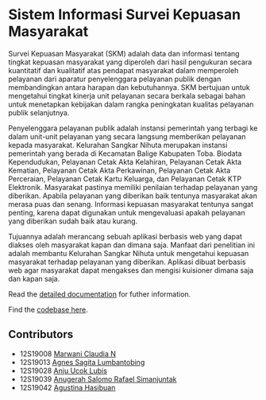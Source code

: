 # Sistem Informasi Survei Kepuasan Masyarakat

Survei Kepuasan Masyarakat (SKM) adalah data dan informasi tentang tingkat kepuasan masyarakat yang diperoleh dari hasil pengukuran secara kuantitatif dan kualitatif atas pendapat masyarakat dalam memperoleh pelayanan dari aparatur penyelenggara pelayanan publik dengan membandingkan antara harapan dan kebutuhannya. SKM bertujuan untuk mengetahui tingkat kinerja unit pelayanan secara berkala sebagai bahan untuk menetapkan kebijakan dalam rangka peningkatan kualitas pelayanan publik selanjutnya.

Penyelenggara pelayanan publik adalah instansi pemerintah yang terbagi ke dalam unit-unit pelayanan yang secara langsung memberikan pelayanan kepada masyarakat. Kelurahan Sangkar Nihuta merupakan instansi pemerintah yang berada di Kecamatan Balige Kabupaten Toba. Biodata Kependudukan, Pelayanan Cetak Akta Kelahiran, Pelayanan Cetak Akta Kematian, Pelayanan Cetak Akta Perkawinan, Pelayanan Cetak Akta Perceraian, Pelayanan Cetak Kartu Keluarga, dan Pelayanan Cetak KTP Elektronik. Masyarakat pastinya memiliki penilaian terhadap pelayanan yang diberikan. Apabila pelayanan yang diberikan baik tentunya masyarakat akan merasa puas dan senang. Informasi kepuasan masyarakat tentunya sangat penting, karena dapat digunakan untuk mengevaluasi apakah pelayanan yang diberikan sudah baik atau kurang. 

Tujuannya adalah merancang sebuah aplikasi berbasis web yang dapat diakses oleh masyarakat kapan dan dimana saja. Manfaat dari penelitian ini adalah membantu Kelurahan Sangkar Nihuta untuk mengetahui kepuasan masyarakat terhadap pelayanan yang diberikan. Aplikasi dibuat berbasis web agar masyarakat dapat mengakses dan mengisi kuisioner dimana saja dan kapan saja.

Read the [detailed documentation](/docs/README.md) for futher information.

Find the [codebase here](/webapp).

## Contributors

+ 12S19008 [Marwani Claudia N ](https://github.com/12S19008MarwaniClaudiaN)
+ 12S19013 [Agnes Sagita Lumbantobing](https://github.com/agnessagita)
+ 12S19028 [Anju Ucok Lubis](https://github.com/anjuucoklubis)
+ 12S19039 [Anugerah Salomo Rafael Simanjuntak](https://github.com/Anugerahuga5)
+ 12S19042 [Agustina Hasibuan](https://github.com/agustinahasibuan)
